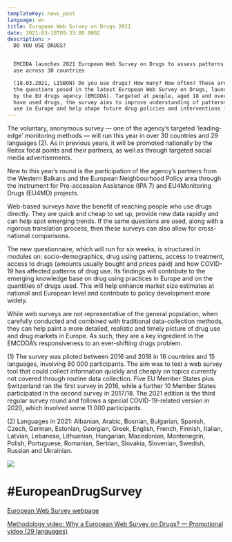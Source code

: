 ```yaml
---
templateKey: news_post
language: en
title: European Web Survey on Drugs 2021
date: 2021-03-18T09:33:00.000Z
description: >
  DO YOU USE DRUGS? 


  EMCDDA launches 2021 European Web Survey on Drugs to assess patterns of drug
  use across 30 countries

  (18.03.2021, LISBON) Do you use drugs? How many? How often? These are among
  the questions posed in the latest European Web Survey on Drugs, launched today
  by the EU drugs agency (EMCDDA). Targeted at people, aged 18 and over, who
  have used drugs, the survey aims to improve understanding of patterns of drug
  use in Europe and help shape future drug policies and interventions (1).
---
```

The voluntary, anonymous survey — one of the agency’s targeted ‘leading-edge’ monitoring methods — will run this year in over 30 countries and 29 languages (2). As in previous years, it will be promoted nationally 
by the Reitox focal points and their partners, as well as through targeted social media advertisements. 

New to this year’s round is the participation of the agency’s partners from the Western Balkans and the European Neighbourhood Policy area through the Instrument for Pre-accession Assistance (IPA 7) and EU4Monitoring Drugs (EU4MD) projects. 

Web-based surveys have the benefit of reaching people who use drugs directly. They are quick and cheap to set up, provide new data rapidly and can help spot emerging trends. If the same questions are used, along with a rigorous translation process, then these surveys can also allow for cross-national comparisons. 

The new questionnaire, which will run for six weeks, is structured in modules on: socio-demographics, drug using patterns, access to treatment, access to drugs (amounts usually bought and prices paid) and how COVID-19 has affected patterns of drug use. Its findings will contribute to the emerging knowledge base on drug using practices in Europe and on the quantities of drugs used. This will help enhance market size estimates at national and European level and contribute to policy development more widely. 

While web surveys are not representative of the general population, when carefully conducted and combined with traditional data-collection methods, they can help paint a more detailed, realistic and timely picture of drug use and drug markets in Europe. As such, they are a key ingredient in the EMCDDA’s responsiveness to an ever-shifting drugs problem.

(1) The survey was piloted between 2016 and 2018 in 16 countries and 15 languages, involving 80 000 participants. The aim was to test a web survey tool that could collect information quickly and cheaply on topics currently not covered through routine data collection. Five EU Member States plus Switzerland ran the first survey in 2016, while a further 10 Member States participated in the second survey in 2017/18. The 2021 edition is the third regular survey round and follows a special COVID-19-related version in 2020, which involved some 11 000 participants.

(2) Languages in 2021: Albanian, Arabic, Bosnian, Bulgarian, Spanish, Czech, German, Estonian, Georgian, Greek, English, French, Finnish, Italian, Latvian, Lebanese, Lithuanian, Hungarian, Macedonian, Montenegrin, Polish, Portuguese, Romanian, Serbian, Slovakia, Slovenian, Swedish, Russian and Ukrainian.  

<div class="image-list">

![](/media/uploads/logo.png)

</div>

# **\#EuropeanDrugSurvey**

[European Web Survey webpage ](https://www.emcdda.europa.eu/activities/european-web-survey-on-drugs)

[Methodology video: Why a European Web Survey on Drugs? — Promotional video (29 languages)](https://www.youtube.com/playlist?list=PLVoVaLKfvFDDGPSCkKRYRHNupXARuZCXL)
